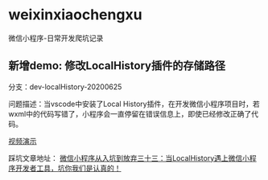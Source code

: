 # weixinxiaochengxu
微信小程序-日常开发爬坑记录

## 新增demo: 修改LocalHistory插件的存储路径
分支：dev-localHistory-20200625

问题描述：当vscode中安装了Local History插件，在开发微信小程序项目时，若wxml中的代码写错了，小程序会一直停留在错误信息上，即使已经修改正确了代码。

  
[视频演示](https://cloud.video.taobao.com//play/u/759415648/p/1/e/6/t/1/270305822789.mp4)

踩坑文章地址：
[微信小程序从入坑到放弃三十三：当LocalHistory遇上微信小程序开发者工具，坑你我们是认真的！](http://www.yilingsj.com/xwzj/2020-06-25/weixin-local-history.html)
